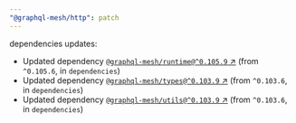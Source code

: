 ```yaml
---
"@graphql-mesh/http": patch
---
```

dependencies updates:
  - Updated dependency [`@graphql-mesh/runtime@^0.105.9` ↗︎](https://www.npmjs.com/package/@graphql-mesh/runtime/v/0.105.9) (from `^0.105.6`, in `dependencies`)
  - Updated dependency [`@graphql-mesh/types@^0.103.9` ↗︎](https://www.npmjs.com/package/@graphql-mesh/types/v/0.103.9) (from `^0.103.6`, in `dependencies`)
  - Updated dependency [`@graphql-mesh/utils@^0.103.9` ↗︎](https://www.npmjs.com/package/@graphql-mesh/utils/v/0.103.9) (from `^0.103.6`, in `dependencies`)
